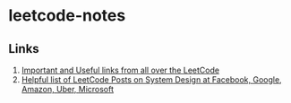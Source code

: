 # leetcode-notes

## Links

1. [Important and Useful links from all over the LeetCode](https://leetcode.com/discuss/post/665604/important-and-useful-links-from-all-over-ocy8/)
2. [Helpful list of LeetCode Posts on System Design at Facebook, Google, Amazon, Uber, Microsoft](https://leetcode.com/discuss/post/1140451/helpful-list-of-leetcode-posts-on-system-ny4v/)

